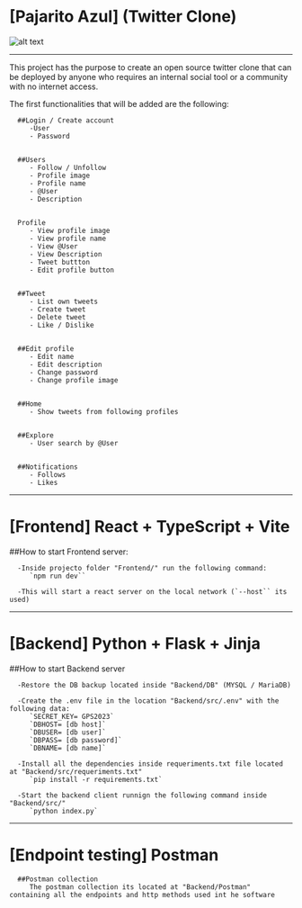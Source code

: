 # [Pajarito Azul] (Twitter Clone)
![alt text](https://i.ibb.co/mBW7r1p/Screen-Shot-2023-09-17-at-16-50-34.png "Logo")
***


   This project has the purpose to create an open source twitter clone that can be deployed by anyone who requires an internal social tool or a community with no internet access.

   The first functionalities that will be added are the following:

      ##Login / Create account	
         -User
         - Password

 
      ##Users	
         - Follow / Unfollow
         - Profile image
         - Profile name
         - @User
         - Description

 
      Profile	
         - View profile image
         - View profile name
         - View @User
         - View Description
         - Tweet buttton
         - Edit profile button

 
      ##Tweet	  
         - List own tweets
         - Create tweet 
         - Delete tweet
         - Like / Dislike

 
      ##Edit profile	
         - Edit name
         - Edit description
         - Change password
         - Change profile image

 
      ##Home	
         - Show tweets from following profiles

 
      ##Explore	
         - User search by @User
         
 
      ##Notifications	
         - Follows
         - Likes
***


# [Frontend] React + TypeScript + Vite
   ##How to start Frontend server:
      
      -Inside projecto folder "Frontend/" run the following command:
         `npm run dev``
      
      -This will start a react server on the local network (`--host`` its used)
***


# [Backend] Python + Flask + Jinja
   ##How to start Backend server
      
      -Restore the DB backup located inside "Backend/DB" (MYSQL / MariaDB)
      
      -Create the .env file in the location "Backend/src/.env" with the following data:
         `SECRET_KEY= GPS2023`
         `DBHOST= [db host]`
         `DBUSER= [db user]`
         `DBPASS= [db password]`
         `DBNAME= [db name]`

      -Install all the dependencies inside requeriments.txt file located at "Backend/src/requeriments.txt"
         `pip install -r requirements.txt`
      
      -Start the backend client runnign the following command inside "Backend/src/"
         `python index.py`
***


   # [Endpoint testing] Postman
      ##Postman collection
         The postman collection its located at "Backend/Postman" containing all the endpoints and http methods used int he software
